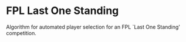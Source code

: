 # FPL Last One Standing

Algorithm for automated player selection for an FPL `Last One Standing' competition. 
